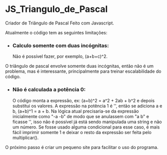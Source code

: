 # JS_Triangulo_de_Pascal
Criador de Triângulo de Pascal Feito com Javascript.

Atualmente o código tem as seguintes limitações:
- <h3>Calculo somente com duas incógnitas:</h3> Não é possível fazer, por exemplo, (a+b+c)^2.
 O triângulo de pascal envolve somente duas incógnitas, então não é um problema, mas é interessante, principalmente para treinar escalabilidade do código.
 
 - <h3>Não é calculada a potência 0:</h3> O código monta a expressão, ex: (a+b)^2 = a^2 + 2ab + b^2 e depois substitui os valores. A expressão na potência 1 é '', então se adiciona a e b, (a+b)^1 = a + b. Na lógica atual precisaria-se da expressão inicialmente como "-a -b" de modo que se anulassem com "a b" e ficasse '', isso não é possível já está sendo manipulada uma string e não um número. Se fosse usado alguma condicional para esse caso, é mais fácil imprimir somente 1 e deixar o resto da expressão ser feita pelo multiplicar().
 
 O próximo passo é criar um pequeno site para facilitar o uso do programa.
